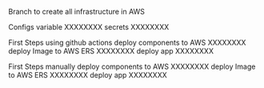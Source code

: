 Branch to create all infrastructure in AWS

Configs
    variable
        XXXXXXXX
    secrets
        XXXXXXXX


First Steps using github actions
    deploy components to AWS
        XXXXXXXX
    deploy Image to AWS ERS
        XXXXXXXX
    deploy app
        XXXXXXXX

First Steps manually
    deploy components to AWS
        XXXXXXXX
    deploy Image to AWS ERS
        XXXXXXXX
    deploy app
        XXXXXXXX